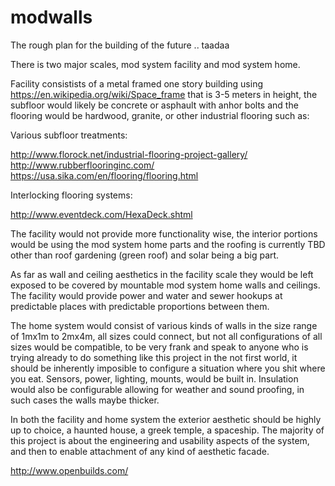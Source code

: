 # modwalls

The rough plan for the building of the future .. taadaa

There is two major scales, mod system facility and mod system home.

Facility consistists of a metal framed one story building using https://en.wikipedia.org/wiki/Space_frame that is 3-5 meters in height, the subfloor would likely be concrete or asphault with anhor bolts and the flooring would be hardwood, granite, or other industrial flooring such as:

Various subfloor treatments:

http://www.florock.net/industrial-flooring-project-gallery/
http://www.rubberflooringinc.com/
https://usa.sika.com/en/flooring/flooring.html

Interlocking flooring systems:

http://www.eventdeck.com/HexaDeck.shtml

The facility would not provide more functionality wise, the interior portions would be using the mod system home parts and the roofing is currently TBD other than roof gardening (green roof) and solar being a big part.

As far as wall and ceiling aesthetics in the facility scale they would be left exposed to be covered by mountable mod system home walls and ceilings. The facility would provide power and water and sewer hookups at predictable places with predictable proportions between them.

The home system would consist of various kinds of walls in the size range of 1mx1m to 2mx4m, all sizes could connect, but not all configurations of all sizes would be compatible, to be very frank and speak to anyone who is trying already to do something like this project in the not first world, it should be inherently imposible to configure a situation where you shit where you eat. Sensors, power, lighting, mounts, would be built in. Insulation would also be configurable allowing for weather and sound proofing, in such cases the walls maybe thicker.

In both the facility and home system the exterior aesthetic should be highly up to choice, a haunted house, a greek temple, a spaceship. The majority of this project is about the engineering and usability aspects of the system, and then to enable attachment of any kind of aesthetic facade.

http://www.openbuilds.com/
